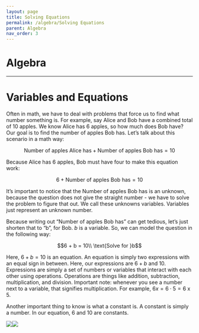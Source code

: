 ```yaml
---
layout: page
title: Solving Equations
permalink: /algebra/Solving Equations
parent: Algebra
nav_order: 3
---
```


# Algebra

---
# Variables and Equations

Often in math, we have to deal with problems that force us to find what number something is. For example, say Alice and Bob have a combined total of 10 apples. We know Alice has 6 apples, so how much does Bob have? Our goal is to find the number of apples Bob has. Let’s talk about this scenario in a math way:

$$\text{Number of apples Alice has} + \text{Number of apples Bob has} = 10$$

Because Alice has 6 apples, Bob must have four to make this equation work:

$$6 + \text{Number of apples Bob has} = 10$$

It’s important to notice that the Number of apples Bob has is an unknown, because the question does not give the straight number - we have to solve the problem to figure that out. We call these unknowns variables. Variables just represent an unknown number.

Because writing out “Number of apples Bob has” can get tedious, let’s just shorten that to “b”, for Bob. $b$ is a variable. So, we can model the question in the following way:

$$6 + b = 10\\
\text{Solve for }b$$

Here, $6 + b = 10$ is an equation. An equation is simply two expressions with an equal sign in between. Here, our expressions are $6 + b$ and $10$. Expressions are simply a set of numbers or variables that interact with each other using operations. Operations are things like addition, subtraction, multiplication, and division. Important note: whenever you see a number next to a variable, that signifies multiplication. For example, $6x = 6\cdot5 = 6$ x $5$.

Another important thing to know is what a constant is. A constant is simply a number. In our equation, $6$ and $10$ are constants.

![](https://lh4.googleusercontent.com/5Jm4SfoJqfxe5i2BwTKSmQK-hvhH6KZXy-t598Pd_WBXEQWO2Fnwub19D0StHCVdAe6_H1z4Kxgqn_DDc6H-jkj-pXGT5a1jRuIU4T-54OQDRXrWg_rIczRmiCEjCcFmF_gmx6uv1FVOC7SvPv1FTg)![](https://lh5.googleusercontent.com/fjP-igX7nSYmoKCHxgEOIYb4Lvh63uBze3QDiKP9RqJftlMax6svC1G75qRr-Yq2c5dzpAXgE1MUJcos--5gkPyqUQ71FsF3rY-KFtApz08mgQgAvDxQGUkNW81SQ2KEnzw4pyKuDypzXpfUOdR9gA)


